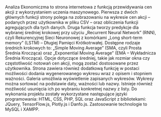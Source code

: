 Analiza Ekonomiczma to strona internetowa z funkcją przewidywania cen akcji z wykorzystaniem uczenia maszynowego.
Pierwsza z dwóch głównych funkcji strony polega na zobrazowaniu na wykresie cen akcji – podanych przez użytkownika w pliku CSV – oraz obliczenia funkcji agregujących dla tych danych. 
Druga funkcja tworzy predykcje dla wybranej średniej krokowej przy użyciu „Recurrent Neural Network” (RNN), czyli Rekurencyjnej Sieci Neuronowej z komórkami „Long short-term memory” (LSTM) – Długiej Pamięci Krótkotrwałej. 
Dostępne rodzaje średnich krokowych to: „Simple Moving Average” (SMA, czyli Prosta Średnia Krocząca) oraz „Exponential Moving Average” (EMA – Wykładnicza Średnia Krocząca). 
Opcje dotyczące średniej, takie jak rozmiar okna czy częstotliwość notowań cen akcji, mogą zostać dostosowane przez użytkownika.
Strona zawiera również dodatkową funkcję w postaci możliwości dodania wygenerowanego wykresu wraz z opisem i stopniem ważności. 
Galeria umożliwia wyświetlenie zapisanych wykresów. Wykresy można sortować na podstawie daty, ważności lub nazwy. Istnieje również możliwość usunięcia ich po wybraniu konkretnej nazwy z listy.
Do wykonania projektu zostały wykorzystane następujące języki programowania: HTML, CSS, PHP, SQL oraz JavaScript z bibliotekami: JQuery, TensorFlow.js, Plotly.js i Danfo.js. Zastosowanie technologie to MySQL i XAMPP.
